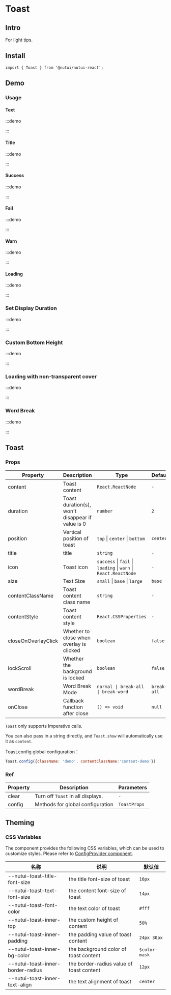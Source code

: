# Toast

## Intro

For light tips.

## Install

```tsx
import { Toast } from '@nutui/nutui-react';
```

## Demo

### Usage

#### Text

:::demo

<CodeBlock src='h5/demo1.tsx'></CodeBlock>

:::

#### Title

:::demo

<CodeBlock src='h5/demo2.tsx'></CodeBlock>

:::

#### Success

:::demo

<CodeBlock src='h5/demo3.tsx'></CodeBlock>

:::

#### Fail

:::demo

<CodeBlock src='h5/demo4.tsx'></CodeBlock>

:::

#### Warn

:::demo

<CodeBlock src='h5/demo5.tsx'></CodeBlock>

:::

#### Loading

:::demo

<CodeBlock src='h5/demo6.tsx'></CodeBlock>

:::

### Set Display Duration

:::demo

<CodeBlock src='h5/demo7.tsx'></CodeBlock>

:::

### Custom Bottom Height

:::demo

<CodeBlock src='h5/demo8.tsx'></CodeBlock>

:::

### Loading with non-transparent cover

:::demo

<CodeBlock src='h5/demo9.tsx'></CodeBlock>

:::

### Word Break

:::demo

<CodeBlock src='h5/demo10.tsx'></CodeBlock>

:::

## Toast


### Props

| Property | Description | Type | Default |
| --- | --- | --- | --- |
| content | Toast content | `React.ReactNode` | `-` |
| duration | Toast duration(s), won't disappear if value is 0 | `number` | `2` |
| position | Vertical position of toast | `top` \| `center` \| `bottom` | `center` |
| title | title | `string` | `-` |
| icon | Toast icon | `success` \| `fail` \| `loading` \| `warn` \| `React.ReactNode` | `-` |
| size | Text Size  | `small` \| `base` \| `large`  | `base` |
| contentClassName | Toast content class name | `string` | `-` |
| contentStyle | Toast content style | `React.CSSProperties` | `-` |
| closeOnOverlayClick | Whether to close when overlay is clicked | `boolean` | `false` |
| lockScroll | Whether the background is locked | `boolean` | `false` |
| wordBreak | Word Break Mode | `normal \| break-all \| break-word ` | `break-all` |
| onClose | Callback function after close | `() => void` | `null` |

`Toast` only supports Imperative calls.

You can also pass in a string directly, and `Toast.show` will automatically use it as `content`.

Toast.config global configuration：
```js
Toast.config({className: 'demo', contentClassName:'content-demo'})
```

### Ref

| Property | Description | Parameters |
| --- | --- | --- |
| clear | Turn off `Toast` in all displays. | `-`|
| config | Methods for global configuration | `ToastProps` |

## Theming

### CSS Variables

The component provides the following CSS variables, which can be used to customize styles. Please refer to [ConfigProvider component](#/en-US/component/configprovider).

| 名称 | 说明 | 默认值 |
| --- | --- | --- |
| \--nutui-toast-title-font-size | the title font-size of toast | `16px` |
| \--nutui-toast-text-font-size | the content font-size of toast | `14px` |
| \--nutui-toast-font-color | the text color of toast | `#fff` |
| \--nutui-toast-inner-top           | the custom height of content    | `50%` |
| \--nutui-toast-inner-padding | the padding value of toast content | `24px 30px` |
| \--nutui-toast-inner-bg-color | the background color of toast content | `$color-mask` |
| \--nutui-toast-inner-border-radius | the border-radius value of toast content | `12px` |
| \--nutui-toast-inner-text-align | the text alignment of toast | `center` |